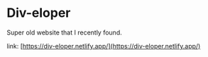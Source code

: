 # Div-eloper

Super old website that I recently found.

link: [https://div-eloper.netlify.app/](https://div-eloper.netlify.app/)

